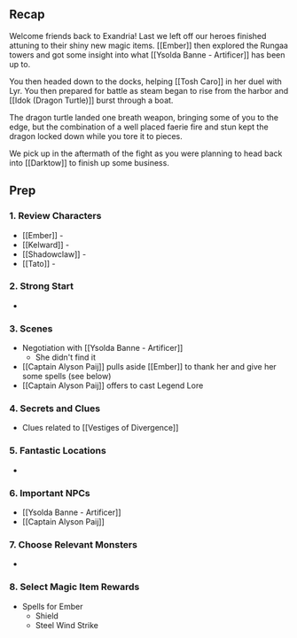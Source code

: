 
## Recap

Welcome friends back to Exandria! Last we left off our heroes finished attuning to their shiny new magic items. [[Ember]] then explored the Rungaa towers and got some insight into what [[Ysolda Banne - Artificer]] has been up to.

You then headed down to the docks, helping [[Tosh Caro]] in her duel with Lyr. You then prepared for battle as steam began to rise from the harbor and [[Idok (Dragon Turtle)]] burst through a boat.

The dragon turtle landed one breath weapon, bringing some of you to the edge, but the combination of a well placed faerie fire and stun kept the dragon locked down while you tore it to pieces.

We pick up in the aftermath of the fight as you were planning to head back into [[Darktow]] to finish up some business.

## Prep
### 1. Review Characters

* [[Ember]] - 
* [[Kelward]] -
* [[Shadowclaw]] - 
* [[Tato]] - 

### 2. Strong Start

* 

### 3. Scenes

* Negotiation with [[Ysolda Banne - Artificer]]
	* She didn't find it
* [[Captain Alyson Paij]] pulls aside [[Ember]] to thank her and give her some spells (see below)
* [[Captain Alyson Paij]] offers to cast Legend Lore

### 4. Secrets and Clues

* Clues related to [[Vestiges of Divergence]]

### 5. Fantastic Locations

* 

### 6. Important NPCs

* [[Ysolda Banne - Artificer]]
* [[Captain Alyson Paij]]

### 7. Choose Relevant Monsters

* 

### 8. Select Magic Item Rewards

* Spells for Ember
	* Shield
	* Steel Wind Strike

